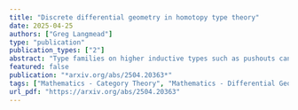 ```yaml
---
title: "Discrete differential geometry in homotopy type theory"
date: 2025-04-25
authors: ["Greg Langmead"]
type: "publication"
publication_types: ["2"]
abstract: "Type families on higher inductive types such as pushouts can capture homotopical properties of differential geometric constructions including connections, curvature, and vector fields. We define a class of pushouts based on simplicial complexes, then define principal bundles, connections, and curvature on these. We provide an example of a tangent bundle but do not prove when these must exist. We define vector fields, and the index of a vector field. Our main result is a theorem relating total curvature and total index, a key step to proving the Gauss-Bonnet theorem and the Poincaré-Hopf theorem, but without an existing definition of Euler characteristic to compare them to. We draw inspiration in part from the young field of discrete differential geometry, and in part from the original classical proofs, which often make use of triangulations and other discrete arguments."
featured: false
publication: "*arxiv.org/abs/2504.20363*"
tags: ["Mathematics - Category Theory", "Mathematics - Differential Geometry"]
url_pdf: "https://arxiv.org/abs/2504.20363"
---
```


